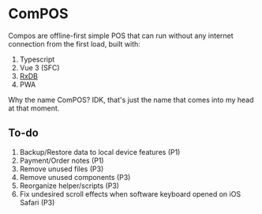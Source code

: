 # ComPOS

Compos are offline-first simple POS that can run without any internet connection from the first load, built with:

1. Typescript
2. Vue 3 (SFC)
3. [RxDB](https://rxdb.info/)
4. PWA

Why the name ComPOS? IDK, that's just the name that comes into my head at that moment.

## To-do
1. Backup/Restore data to local device features (P1)
2. Payment/Order notes (P1)
3. Remove unused files (P3)
4. Remove unused components (P3)
5. Reorganize helper/scripts (P3)
6. Fix undesired scroll effects when software keyboard opened on iOS Safari (P3)